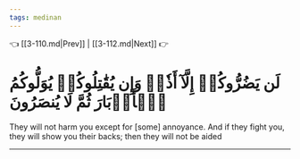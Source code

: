 ```yaml
---
tags: medinan
---
```


👈 [[3-110.md|Prev]] | [[3-112.md|Next]] 👉

# لَن يَضُرُّوكُمۡ إِلَّآ أَذٗىۖ وَإِن يُقَٰتِلُوكُمۡ يُوَلُّوكُمُ ٱلۡأَدۡبَارَ ثُمَّ لَا يُنصَرُونَ

They will not harm you except for [some] annoyance. And if they fight you, they will show you their backs; then they will not be aided

---

